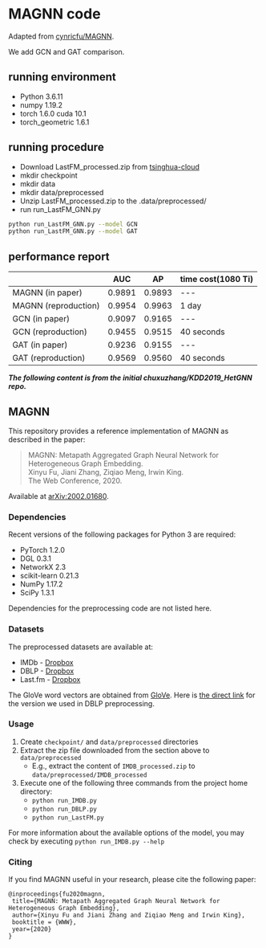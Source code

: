 
# MAGNN code

Adapted from [cynricfu/MAGNN](https://github.com/cynricfu/MAGNN).

We add GCN and GAT comparison.

## running environment

* Python 3.6.11
* numpy 1.19.2
* torch 1.6.0 cuda 10.1
* torch_geometric 1.6.1

## running procedure

* Download LastFM_processed.zip from [tsinghua-cloud](https://cloud.tsinghua.edu.cn/d/9870e66d3c4f40c7b31a/files/?p=%2Fpreprocessed%2FLastFM_processed.zip)
* mkdir checkpoint
* mkdir data
* mkdir data/preprocessed
* Unzip LastFM_processed.zip to the .data/preprocessed/
* run run_LastFM_GNN.py

```bash
python run_LastFM_GNN.py --model GCN
python run_LastFM_GNN.py --model GAT 
```

## performance report

|                      |     AUC   |    AP     | time cost(1080 Ti) |
| ---------------------- | --------- | --------- | --------- |
| MAGNN (in paper)   | 0.9891     | 0.9893   | ---  |
| MAGNN (reproduction)   | 0.9954     | 0.9963   | 1 day|
| GCN (in paper)       | 0.9097| 0.9165| ---|
| GCN (reproduction)       | 0.9455| 0.9515|  40 seconds |
| GAT (in paper)       | 0.9236    | 0.9155    |   ---|
| GAT (reproduction)       | 0.9569    | 0.9560    | 40 seconds |

***The following content is from the initial chuxuzhang/KDD2019_HetGNN repo.***
## MAGNN

This repository provides a reference implementation of MAGNN as described in the paper:
> MAGNN: Metapath Aggregated Graph Neural Network for Heterogeneous Graph Embedding.<br>
> Xinyu Fu, Jiani Zhang, Ziqiao Meng, Irwin King.<br>
> The Web Conference, 2020.

Available at [arXiv:2002.01680](https://arxiv.org/abs/2002.01680).

### Dependencies

Recent versions of the following packages for Python 3 are required:
* PyTorch 1.2.0
* DGL 0.3.1
* NetworkX 2.3
* scikit-learn 0.21.3
* NumPy 1.17.2
* SciPy 1.3.1

Dependencies for the preprocessing code are not listed here.

### Datasets

The preprocessed datasets are available at:
* IMDb - [Dropbox](https://www.dropbox.com/s/g0btk9ctr1es39x/IMDB_processed.zip?dl=0)
* DBLP - [Dropbox](https://www.dropbox.com/s/yh4grpeks87ugr2/DBLP_processed.zip?dl=0)
* Last.fm - [Dropbox](https://www.dropbox.com/s/jvlbs09pz6zwcka/LastFM_processed.zip?dl=0)

The GloVe word vectors are obtained from [GloVe](https://nlp.stanford.edu/projects/glove/). Here is [the direct link](http://nlp.stanford.edu/data/glove.6B.zip) for the version we used in DBLP preprocessing.

### Usage

1. Create `checkpoint/` and `data/preprocessed` directories
2. Extract the zip file downloaded from the section above to `data/preprocessed`
    * E.g., extract the content of `IMDB_processed.zip` to `data/preprocessed/IMDB_processed`
2. Execute one of the following three commands from the project home directory:
    * `python run_IMDB.py`
    * `python run_DBLP.py`
    * `python run_LastFM.py`

For more information about the available options of the model, you may check by executing `python run_IMDB.py --help`

### Citing

If you find MAGNN useful in your research, please cite the following paper:

	@inproceedings{fu2020magnn,
     title={MAGNN: Metapath Aggregated Graph Neural Network for Heterogeneous Graph Embedding},
     author={Xinyu Fu and Jiani Zhang and Ziqiao Meng and Irwin King},
     booktitle = {WWW},
     year={2020}
    }

